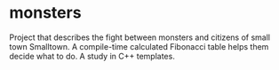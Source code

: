 # monsters
Project that describes the fight between monsters and citizens of small town Smalltown. A compile-time calculated Fibonacci table helps them decide what to do. A study in C++ templates.
